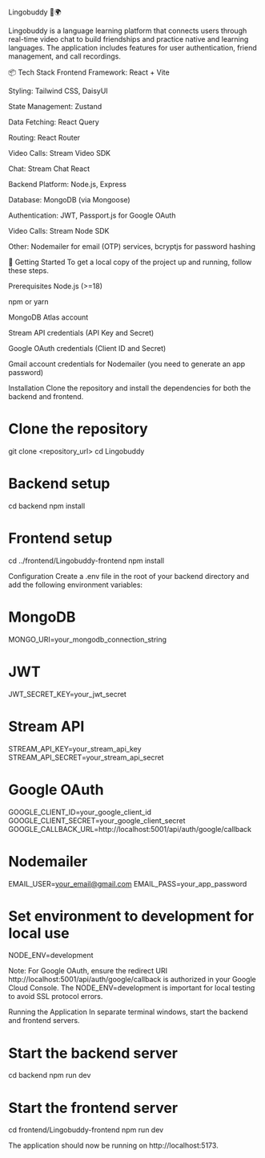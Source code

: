 Lingobuddy 🧠🌍


Lingobuddy is a language learning platform that connects users through real-time video chat to build friendships and practice native and learning languages. The application includes features for user authentication, friend management, and call recordings.

📦 Tech Stack
Frontend
Framework: React + Vite

Styling: Tailwind CSS, DaisyUI

State Management: Zustand

Data Fetching: React Query

Routing: React Router

Video Calls: Stream Video SDK

Chat: Stream Chat React

Backend
Platform: Node.js, Express

Database: MongoDB (via Mongoose)

Authentication: JWT, Passport.js for Google OAuth

Video Calls: Stream Node SDK

Other: Nodemailer for email (OTP) services, bcryptjs for password hashing

🚀 Getting Started
To get a local copy of the project up and running, follow these steps.

Prerequisites
Node.js (>=18)

npm or yarn

MongoDB Atlas account

Stream API credentials (API Key and Secret)

Google OAuth credentials (Client ID and Secret)

Gmail account credentials for Nodemailer (you need to generate an app password)

Installation
Clone the repository and install the dependencies for both the backend and frontend.

# Clone the repository
git clone <repository_url>
cd Lingobuddy

# Backend setup
cd backend
npm install 

# Frontend setup
cd ../frontend/Lingobuddy-frontend
npm install

Configuration
Create a .env file in the root of your backend directory and add the following environment variables:

# MongoDB
MONGO_URI=your_mongodb_connection_string

# JWT
JWT_SECRET_KEY=your_jwt_secret

# Stream API
STREAM_API_KEY=your_stream_api_key
STREAM_API_SECRET=your_stream_api_secret

# Google OAuth
GOOGLE_CLIENT_ID=your_google_client_id
GOOGLE_CLIENT_SECRET=your_google_client_secret
GOOGLE_CALLBACK_URL=http://localhost:5001/api/auth/google/callback

# Nodemailer
EMAIL_USER=your_email@gmail.com
EMAIL_PASS=your_app_password

# Set environment to development for local use
NODE_ENV=development

Note: For Google OAuth, ensure the redirect URI http://localhost:5001/api/auth/google/callback is authorized in your Google Cloud Console. The NODE_ENV=development is important for local testing to avoid SSL protocol errors.

Running the Application
In separate terminal windows, start the backend and frontend servers.

# Start the backend server
cd backend
npm run dev

# Start the frontend server
cd frontend/Lingobuddy-frontend
npm run dev

The application should now be running on http://localhost:5173.
